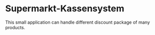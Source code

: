 # Supermarkt-Kassensystem
This small application can handle different discount package of many products.
